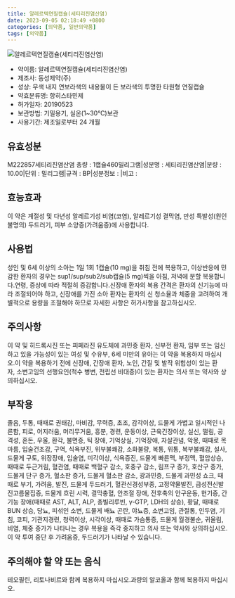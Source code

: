 ```yaml
---
title: 알레르텍연질캡슐(세티리진염산염)
date: 2023-09-05 02:18:49 +0800
categories: [의약품, 일반의약품]
tags: [의약품]
---
```

![알레르텍연질캡슐(세티리진염산염)](https://nedrug.mfds.go.kr/pbp/cmn/itemImageDownload/1Mq0-FtEWrC)

- 약이름: 알레르텍연질캡슐(세티리진염산염)
- 제조사: 동성제약(주)
- 성상: 무색 내지 연보라색의 내용물이 든 보라색의 투명한 타원형 연질캡슐
- 약효분류명: 항히스타민제
- 허가일자: 20190523
- 보관방법: 기밀용기, 실온(1~30℃)보관
- 사용기간: 제조일로부터 24 개월
## 유효성분
M222857세티리진염산염
총량 : 1캡슐460밀리그램|성분명 : 세티리진염산염|분량 : 10.00|단위 : 밀리그램|규격 : BP|성분정보 : |비고 :
## 효능효과
이 약은 계절성 및 다년성 알레르기성 비염(코염), 알레르기성 결막염, 만성 특발성(원인 불명의) 두드러기, 피부 소양증(가려움증)에 사용합니다.
## 사용법
성인 및 6세 이상의 소아는 1일 1회 1캡슐(10 mg)을 취침 전에 복용하고, 이상반응에 민감한 환자의 경우는 sup1/sup/sub2/sub캡슐(5 mg)씩을 아침, 저녁에 분할 복용합니다.연령, 증상에 따라 적절히 증감합니다.신장애 환자의 복용 간격은 환자의 신기능에 따라 조절되어야 하고, 신장애를 가진 소아 환자는 환자의 신 청소율과 체중을 고려하여 개별적으로 용량을 조절해야 하므로 자세한 사항은 허가사항을 참고하십시오.
## 주의사항
이 약 및 히드록시진 또는 피페라진 유도체에 과민증 환자, 신부전 환자, 임부 또는 임신하고 있을 가능성이 있는 여성 및 수유부, 6세 미만의 유아는 이 약을 복용하지 마십시오.이 약을 복용하기 전에 신장애, 간장애 환자, 노인, 간질 및 발작 위험성이 있는 환자, 소변고임의 선행요인(척수 병변, 전립선 비대증)이 있는 환자는 의사 또는 약사와 상의하십시오.
## 부작용
졸음, 두통, 때때로 권태감, 마비감, 무력증, 초조, 감각이상, 드물게 가볍고 일시적인 나른함, 피로, 어지러움, 머리무거움, 흥분, 경련, 운동이상, 근육긴장이상, 실신, 떨림, 공격성, 혼돈, 우울, 환각, 불면증, 틱 장애, 기억상실, 기억장애, 자살관념, 악몽, 때때로 목마름, 입술건조감, 구역, 식욕부진, 위부불쾌감, 소화불량, 복통, 위통, 복부불쾌감, 설사, 드물게 구토, 위장장애, 입술염, 미각이상, 식욕증진, 드물게 빠른맥, 부정맥, 혈압상승, 때때로 두근거림, 혈관염, 때때로 백혈구 감소, 호중구 감소, 림프구 증가, 호산구 증가, 드물게 단구 증가, 혈소판 증가, 드물게 혈소판 감소, 광과민증, 드물게 과민성 쇼크, 때때로 부기, 가려움, 발진, 드물게 두드러기, 혈관신경성부종, 고정약물발진, 급성전신발진고름물집증, 드물게 흐린 시력, 결막충혈, 안조절 장애, 전후축의 안구운동, 현기증, 간기능 장애(때때로 AST, ALT, ALP, 총빌리루빈, γ-GTP, LDH의 상승), 황달, 때때로 BUN 상승, 당뇨, 피섞인 소변, 드물게 배뇨 곤란, 야뇨증, 소변고임, 관절통, 인두염, 기침, 코피, 기관지경련, 청력이상, 시각이상, 때때로 가슴통증, 드물게 월경불순, 귀울림, 비염, 체중 증가가 나타나는 경우 복용을 즉각 중지하고 의사 또는 약사와 상의하십시오.이 약 투여 중단 후 가려움증, 두드러기가 나타날 수 있습니다.
## 주의해야 할 약 또는 음식
테오필린, 리토나비르와 함께 복용하지 마십시오.과량의 알코올과 함께 복용하지 마십시오.
